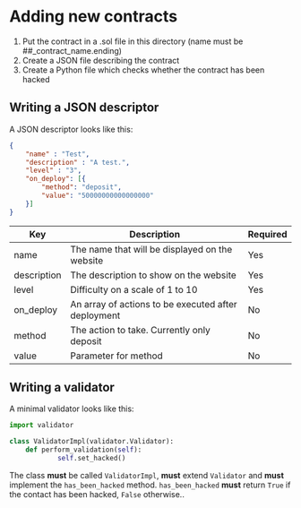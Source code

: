 # Adding new contracts
1. Put the contract in a .sol file in this directory (name must be ##_contract_name.ending)
2. Create a JSON file describing the contract
3. Create a Python file which checks whether the contract has been hacked 

## Writing a JSON descriptor
A JSON descriptor looks like this:
```json
{
    "name" : "Test",
    "description" : "A test.",
    "level" : "3",
    "on_deploy": [{
        "method": "deposit",
        "value": "50000000000000000"
    }]
}
```

| Key           | Description                                         | Required |
| ------------- | --------------------------------------------------- | -------- |
| name          | The name that will be displayed on the website      | Yes      |
| description   | The description to show on the website              | Yes      |
| level         | Difficulty on a scale of 1 to 10                    | Yes      |
| on_deploy     | An array of actions to be executed after deployment | No       |
| method        | The action to take. Currently only deposit          | No       |
| value         | Parameter for method                                | No       |


## Writing a validator
A minimal validator looks like this:
```python
import validator

class ValidatorImpl(validator.Validator):
    def perform_validation(self):
            self.set_hacked()
```
The class **must** be called `ValidatorImpl`, **must** extend `Validator` and **must** implement the `has_been_hacked` method.
`has_been_hacked` **must** return `True` if the contact has been hacked, `False` otherwise..
